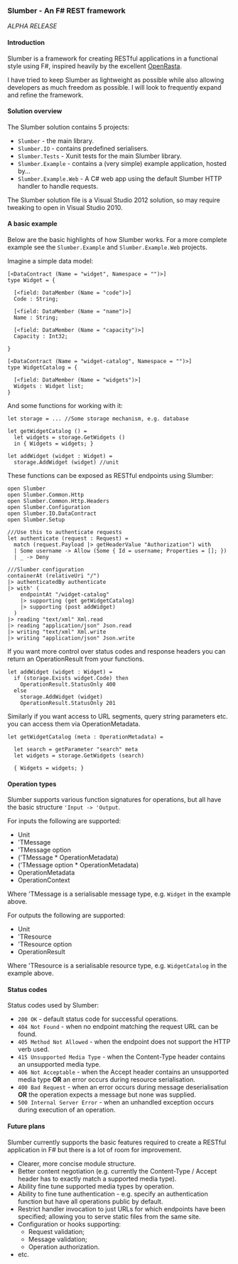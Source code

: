 ### Slumber - An F# REST framework

_ALPHA RELEASE_

#### Introduction

Slumber is a framework for creating RESTful applications in a functional style using F#, inspired heavily by the excellent [OpenRasta](http://openrasta.org/).

I have tried to keep Slumber as lightweight as possible while also allowing developers as much freedom as possible. I will look to frequently expand and refine the framework.

#### Solution overview

The Slumber solution contains 5 projects:

* ``Slumber`` - the main library.
* ``Slumber.IO`` - contains predefined serialisers.
* ``Slumber.Tests`` - Xunit tests for the main Slumber library.
* ``Slumber.Example`` - contains a (very simple) example application, hosted by...
* ``Slumber.Example.Web`` - A C# web app using the default Slumber HTTP handler to handle requests.

The Slumber solution file is a Visual Studio 2012 solution, so may require tweaking to open in Visual Studio 2010.

#### A basic example

Below are the basic highlights of how Slumber works. For a more complete example see the ``Slumber.Example`` and ``Slumber.Example.Web`` projects.

Imagine a simple data model:

```F#
[<DataContract (Name = "widget", Namespace = "")>]
type Widget = {

  [<field: DataMember (Name = "code")>]
  Code : String;
  
  [<field: DataMember (Name = "name")>]
  Name : String;
  
  [<field: DataMember (Name = "capacity")>]
  Capacity : Int32;

}

[<DataContract (Name = "widget-catalog", Namespace = "")>]
type WidgetCatalog = {

  [<field: DataMember (Name = "widgets")>]
  Widgets : Widget list;
}
```

And some functions for working with it:

```F#
let storage = ... //Some storage mechanism, e.g. database

let getWidgetCatalog () = 
  let widgets = storage.GetWidgets ()
  in { Widgets = widgets; }

let addWidget (widget : Widget) =
  storage.AddWidget (widget) //unit  
```

These functions can be exposed as RESTful endpoints using Slumber:

```F#
open Slumber
open Slumber.Common.Http
open Slumber.Common.Http.Headers
open Slumber.Configuration
open Slumber.IO.DataContract
open Slumber.Setup

///Use this to authenticate requests
let authenticate (request : Request) = 
  match (request.Payload |> getHeaderValue "Authorization") with
  | Some username -> Allow (Some { Id = username; Properties = []; })
  | _ -> Deny

///Slumber configuration
containerAt (relativeUri "/")
|> authenticatedBy authenticate
|> with' (
    endpointAt "/widget-catalog"
    |> supporting (get getWidgetCatalog)
    |> supporting (post addWidget)
  )
|> reading "text/xml" Xml.read
|> reading "application/json" Json.read
|> writing "text/xml" Xml.write
|> writing "application/json" Json.write
```

If you want more control over status codes and response headers you can return an OperationResult from your functions.

```F#
let addWidget (widget : Widget) =
  if (storage.Exists widget.Code) then
    OperationResult.StatusOnly 400
  else
    storage.AddWidget (widget)
    OperationResult.StatusOnly 201 
```

Similarly if you want access to URL segments, query string parameters etc. you can access them via OperationMetadata.

```F#
let getWidgetCatalog (meta : OperationMetadata) = 
  
  let search = getParameter "search" meta
  let widgets = storage.GetWidgets (search)
  
  { Widgets = widgets; }  
```

#### Operation types

Slumber supports various function signatures for operations, but all have the basic structure ``'Input -> 'Output``.

For inputs the following are supported:

* Unit
* 'TMessage
* 'TMessage option
* ('TMessage * OperationMetadata)
* ('TMessage option * OperationMetadata)
* OperationMetadata
* OperationContext

Where 'TMessage is a serialisable message type, e.g. ``Widget`` in the example above.

For outputs the following are supported:

* Unit
* 'TResource
* 'TResource option
* OperationResult

Where 'TResource is a serialisable resource type, e.g. ``WidgetCatalog`` in the example above.

#### Status codes

Status codes used by Slumber:

* ``200 OK`` - default status code for successful operations.
* ``404 Not Found`` - when no endpoint matching the request URL can be found.
* ``405 Method Not Allowed`` - when the endpoint does not support the HTTP verb used.
* ``415 Unsupported Media Type`` - when the Content-Type header contains an unsupported media type.
* ``406 Not Acceptable`` - when the Accept header contains an unsupported media type **OR** an error occurs during resource serialisation.
* ``400 Bad Request`` - when an error occurs during message deserialisation **OR** the operation expects a message but none was supplied.
* ``500 Internal Server Error`` - when an unhandled exception occurs during execution of an operation.

#### Future plans

Slumber currently supports the basic features required to create a RESTful application in F# but there is a lot of room for improvement.

* Clearer, more concise module structure.
* Better content negotiation (e.g. currently the Content-Type / Accept header has to exactly match a supported media type).
* Ability fine tune supported media types by operation.
* Ability to fine tune authentication - e.g. specify an authentication function but have all operations public by default.
* Restrict handler invocation to just URLs for which endpoints have been specified; allowing you to serve static files from the same site.
* Configuration or hooks supporting:
  * Request validation;
  * Message validation;
  * Operation authorization.
* etc.